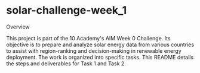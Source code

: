 # solar-challenge-week_1
Overview

This project is part of the 10 Academy's AIM Week 0 Challenge. Its objective is to prepare and analyze solar energy data from various countries to assist with region-ranking and decision-making in renewable energy deployment. The work is organized into specific tasks. This README details the steps and deliverables for Task 1 and Task 2.
